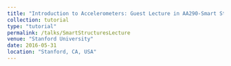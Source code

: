 ```yaml
---
title: "Introduction to Accelerometers: Guest Lecture in AA290-Smart Structures"
collection: tutorial
type: "tutorial"
permalink: /talks/SmartStructuresLecture
venue: "Stanford University"
date: 2016-05-31
location: "Stanford, CA, USA"
---
```

